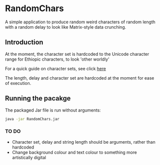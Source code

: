 # RandomChars
A simple application to produce random weird characters of random length with a random delay to look like Matrix-style data crunching.

## Introduction

At the moment, the character set is hardcoded to the Unicode character range for Ethiopic characters, to look 'other worldly'

For a quick guide on character sets, see click [here](http://jrgraphix.net/research/unicode_blocks.php)

The length, delay and character set are hardcoded at the moment for ease of execution.

## Running the pacakge

The packaged Jar file is run without arguments:

```bash
java -jar RandomChars.jar
```

### TO DO

- Character set, delay and string length should be arguments, rather than hardcoded
- Change background colour and text colour to something more artistically digital